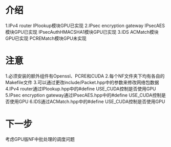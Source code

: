 # 介绍

1.IPv4 router
	IPlookup模块GPU已实现
2.IPsec encryption gateway
	IPsecAES模块GPU已实现
	IPsecAuthHMACSHA1模块GPU已实现
3.IDS
	ACMatch模块GPU已实现
	PCREMatch模块GPU未实现

# 注意

1.必须安装的额外组件有Openssl、PCRE和CUDA
2.每个NF文件夹下均有各自的Makefile文件
3.可以通过更改include/Packet.hpp中的参数来修改网络包数据
4.IPv4 router通过IPlookup.hpp中的#define USE_CUDA控制是否使用GPU
5.IPsec encryption gateway通过IPsecAES.hpp中的#define USE_CUDA控制是否使用GPU
6.IDS通过ACMatch.hpp中的#define USE_CUDA控制是否使用GPU

# 下一步

考虑GPU版NF中批处理的调度问题
